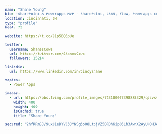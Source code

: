 ```yaml
---
name: "Shane Young"
bio: "SharePoint & PowerApps MVP - SharePoint, O365, Flow, PowerApps consulting? @PowerApps911 | Pure Snark? You found it."
location: Cincinnati, OH
type: "profile"
heat: 72

website: https://t.co/91p5BQ3pUe

twitter:
  username: ShanesCows
  url: https://twitter.com/ShanesCows
  followers: 15214

linkedin:
  url: https://www.linkedin.com/in/cincyshane

topics:
  - Power Apps

images:
  - url: https://pbs.twimg.com/profile_images/713100007398883329/qUzvsvQ3_400x400.jpg
    width: 400
    height: 400
    isCached: true
    title: "Shane Young"

secured: "2hfRRmSJ/9uxU1eDYVO3JYNSg3o08LtpjVZ5BRDhKipG6Lb3AwnX2AyUH0HJegHKQ3sgNYmmG03lzfN/wcLxzOlv64TvUR2rF2GaVQmyIZ7zBpDJIhYzupXD4yI0HPMl4yqdbJp4n9sGztpgE1HzoQ848ZAZASHFdy0nSEloYQS2YRd5THscB9AoLIdw5f/H7PcOjDSdhAuSwza5msHhFzKbTKN7BxXu5M6Epo7KvRzKv/EXCRPtblTqq1OcbqlCXQrfXPKiOxBth8ZBqRSYnAZnwnvwfoIjchDB5cUq5wetoyevauLWnpsoHs/JFvkbWxz2jfX9pvcegV2H33wxkhnKCMvFfaHDLeThiOVsONszoGdXty0Gi2A/EYmchbehE0RtFzF/kxJu/aLHDvSDvyTRqVW1NdUym535uYuxNHU=;hsRSPlc9M4cZwml2mdUFNQ=="
---
```


